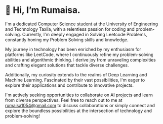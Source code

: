 <H1>👋 Hi, I’m Rumaisa.</H1>

<p>
    I'm a dedicated Computer Science student at the University of Engineering and Technology Taxila, with a relentless passion for coding and problem-solving. Currently, I'm deeply engaged in Solving Leetcode Problems, constantly honing my Problem Solving skills and knowledge.
</p>

<p>
    My journey in technology has been enriched by my enthusiasm for platforms like LeetCode, where I continuously refine my problem-solving abilities and algorithmic thinking. I derive joy from unraveling complexities and crafting elegant solutions that tackle diverse challenges.
</p>
<p>
Additionally, my curiosity extends to the realms of Deep Learning and Machine Learning. Fascinated by their vast possibilities, I'm eager to explore their applications and contribute to innovative projects.
</p>
<p>
    I'm actively seeking opportunities to collaborate on AI projects and learn from diverse perspectives. Feel free to reach out to me at <a href="mailto:rumaisa1054@gmail.com">rumaisa1054@gmail.com</a> to discuss collaborations or simply connect and explore the boundless possibilities at the intersection of technology and problem-solving!
</p>
<!---
Rumaisa1054/Rumaisa1054 is a ✨ special ✨ repository because its `README.md` (this file) appears on your GitHub profile.
You can click the Preview link to take a look at your changes.
--->
